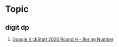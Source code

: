 # Topic 

## digit dp
1. [Google KickStart 2020 Round H - Boring Number](https://github.com/benilyxdd/study/blob/d859de0310b2ff7da7e0aeb6e3c27e33bf545759/cp/competition/google/kickstart/2020/H/b.cpp)